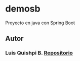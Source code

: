# demosb
Proyecto en java con Spring Boot

## Autor

### Luis Quishpi B. [Repositorio](htts://github.com/quishpi)